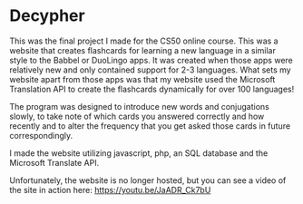 # Decypher
This was the final project I made for the CS50 online course. This was a website that creates flashcards for learning a new language in a similar style to the Babbel or DuoLingo apps. It was created when those apps were relatively new and only contained support for 2-3 languages. What sets my website apart from those apps was that my website used the Microsoft Translation API to create the flashcards dynamically for over 100 languages!

The program was designed to introduce new words and conjugations slowly, to take note of which cards you answered correctly and how recently and to alter the frequency that you get asked those cards in future correspondingly.

I made the website utilizing javascript, php, an SQL database and the Microsoft Translate API.

Unfortunately, the website is no longer hosted, but you can see a video of the site in action here: https://youtu.be/JaADR_Ck7bU
